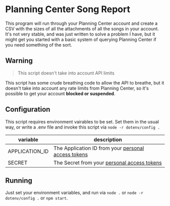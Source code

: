 # Planning Center Song Report

This program will run through your Planning Center account and create a CSV with
the sizes of all the attachments of all the songs in your account. It's not very
stable, and was just written to solve a problem I have, but it might get you
started with a basic system of querying Planning Center if you need something of
the sort.

## Warning

> This script doesn't take into account API limits

This script has some crude breathing code to allow the API to breathe, but it
doesn't take into account any rate limits from Planning Center, so it's possible
to get your account **blocked or suspended**.

## Configuration

This script requires environment vairables to be set. Set them in the usual way,
or write a .env file and invoke this script via `node -r dotenv/config .`

| variable       | description                                           |
| -------------- | ----------------------------------------------------- |
| APPLICATION_ID | The Application ID from your [personal access tokens] |
| SECRET         | The Secret from your [personal access tokens]         |

[personal access tokens]: https://api.planningcenteronline.com/oauth/applications

## Running

Just set your environment variables, and run via `node .` or
`node -r dotenv/config .` or `npm start`.
